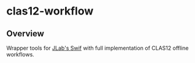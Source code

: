 # clas12-workflow

## Overview
Wrapper tools for [JLab's Swif](https://scicomp.jlab.org/docs/swif2) with full implementation of CLAS12 offline workflows.
